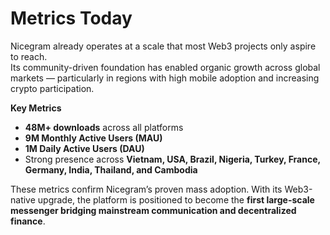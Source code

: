 # Metrics Today

Nicegram already operates at a scale that most Web3 projects only aspire to reach.\
Its community-driven foundation has enabled organic growth across global markets — particularly in regions with high mobile adoption and increasing crypto participation.

**Key Metrics**

* **48M+ downloads** across all platforms
* **9M Monthly Active Users (MAU)**
* **1M Daily Active Users (DAU)**
* Strong presence across **Vietnam, USA, Brazil, Nigeria, Turkey, France, Germany, India, Thailand, and Cambodia**

These metrics confirm Nicegram’s proven mass adoption. With its Web3-native upgrade, the platform is positioned to become the **first large-scale messenger bridging mainstream communication and decentralized finance**.
